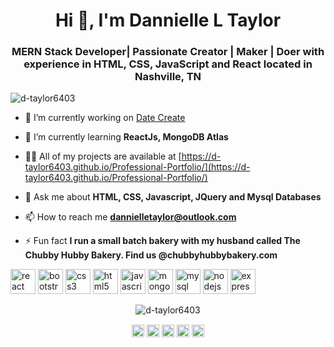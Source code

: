 <h1 align="center">Hi 👋, I'm Dannielle L Taylor</h1>
<h3 align="center">MERN Stack Developer| Passionate Creator | Maker | Doer with experience in HTML, CSS, JavaScript and React located in Nashville, TN</h3>

<p align="left"> <img src="https://komarev.com/ghpvc/?username=d-taylor6403" alt="d-taylor6403" /> </p>

- 🔭 I’m currently working on [Date Create](https://github.com/d-taylor6403/DateCreate)

- 🌱 I’m currently learning **ReactJs, MongoDB Atlas**

- 👨‍💻 All of my projects are available at [https://d-taylor6403.github.io/Professional-Portfolio/](https://d-taylor6403.github.io/Professional-Portfolio/)

- 💬 Ask me about **HTML, CSS, Javascript, JQuery and Mysql Databases**

- 📫 How to reach me **dannielletaylor@outlook.com**

- ⚡ Fun fact **I run a small batch bakery with my husband called The Chubby Hubby Bakery. Find us @chubbyhubbybakery.com**

<p align="left"><img src="https://devicons.github.io/devicon/devicon.git/icons/react/react-original-wordmark.svg" alt="react" width="40" height="40"/> <img src="https://devicons.github.io/devicon/devicon.git/icons/bootstrap/bootstrap-plain.svg" alt="bootstrap" width="40" height="40"/> <img src="https://devicons.github.io/devicon/devicon.git/icons/css3/css3-original-wordmark.svg" alt="css3" width="40" height="40"/> <img src="https://devicons.github.io/devicon/devicon.git/icons/html5/html5-original-wordmark.svg" alt="html5" width="40" height="40"/> <img src="https://devicons.github.io/devicon/devicon.git/icons/javascript/javascript-original.svg" alt="javascript" width="40" height="40"/> <img src="https://devicons.github.io/devicon/devicon.git/icons/mongodb/mongodb-original-wordmark.svg" alt="mongodb" width="40" height="40"/> <img src="https://devicons.github.io/devicon/devicon.git/icons/mysql/mysql-original-wordmark.svg" alt="mysql" width="40" height="40"/> <img src="https://devicons.github.io/devicon/devicon.git/icons/nodejs/nodejs-original-wordmark.svg" alt="nodejs" width="40" height="40"/> <img src="https://devicons.github.io/devicon/devicon.git/icons/express/express-original-wordmark.svg" alt="express" width="40" height="40"/></p><p align="center"> <img src="https://github-readme-stats.vercel.app/api?username=d-taylor6403&show_icons=true" alt="d-taylor6403" /> </p>

<p align="center">
<a href="https://dev.to/@dtaylor6403" target="blank"><img align="center" src="https://cdn.jsdelivr.net/npm/simple-icons@3.0.1/icons/dev-dot-to.svg" alt="@dtaylor6403" height="20" width="20" /></a>
<a href="https://linkedin.com/in/dlmtaylor" target="blank"><img align="center" src="https://cdn.jsdelivr.net/npm/simple-icons@3.0.1/icons/linkedin.svg" alt="dlmtaylor" height="20" width="20" /></a>
<a href="https://fb.com/dannigirl143" target="blank"><img align="center" src="https://cdn.jsdelivr.net/npm/simple-icons@3.0.1/icons/facebook.svg" alt="dannigirl143" height="20" width="20" /></a>
<a href="https://instagram.com/chubbyhubbybakes" target="blank"><img align="center" src="https://cdn.jsdelivr.net/npm/simple-icons@3.0.1/icons/instagram.svg" alt="chubbyhubbybakes" height="20" width="20" /></a>
<a href="https://medium.com/@mindfullivingoils" target="blank"><img align="center" src="https://cdn.jsdelivr.net/npm/simple-icons@3.0.1/icons/medium.svg" alt="@mindfullivingoils" height="20" width="20" /></a>
</p>
